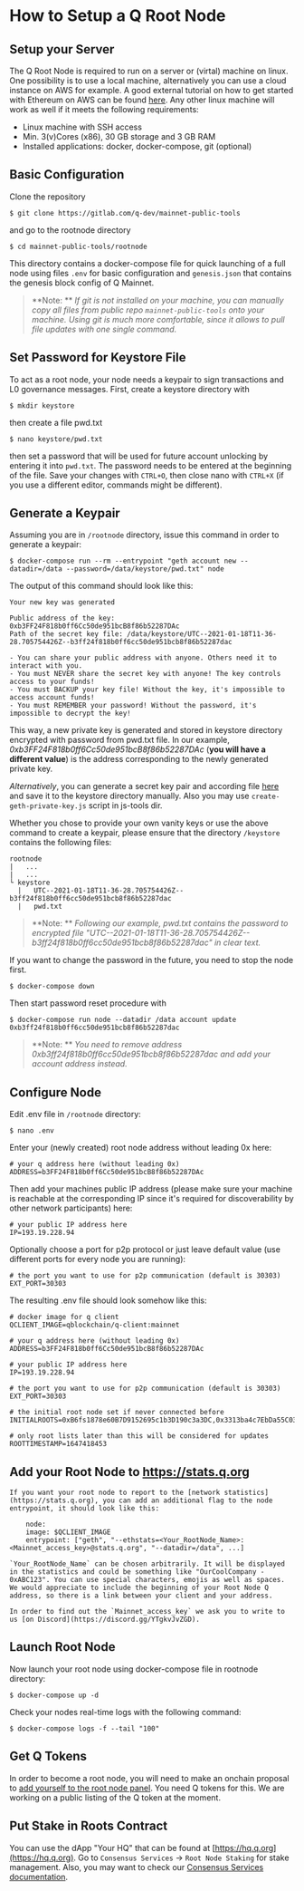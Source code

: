 # How to Setup a Q Root Node

## Setup your Server

The Q Root Node is required to run on a server or (virtal) machine on linux. One possibility is to use a local machine, alternatively you can use a cloud instance on AWS for example. A good external tutorial on how to get started with Ethereum on AWS can be found [here](https://medium.com/@pilankar.akshay3/how-to-setup-a-ethereum-poa-private-proof-of-authority-ethereum-network-network-on-amazon-aws-5fdf56d2ad93). Any other linux machine will work as well if it meets the following requirements:

  - Linux machine with SSH access
  - Min. 3(v)Cores (x86), 30 GB storage and 3 GB RAM
  - Installed applications: docker, docker-compose, git (optional)

## Basic Configuration

Clone the repository

`$ git clone https://gitlab.com/q-dev/mainnet-public-tools`

and go to the rootnode directory

`$ cd mainnet-public-tools/rootnode`

This directory contains a docker-compose file for quick launching of a full node using files `.env` for basic configuration and `genesis.json` that contains the genesis block config of Q Mainnet.

> **Note: ** *If git is not installed on your machine, you can manually copy all files from public repo `mainnet-public-tools` onto your machine. Using git is much more comfortable, since it allows to pull file updates with one single command.*

## Set Password for Keystore File

To act as a root node, your node needs a keypair to sign transactions and L0 governance messages. First, create a keystore directory with

`$ mkdir keystore`

then create a file pwd.txt

`$ nano keystore/pwd.txt`

then set a password that will be used for future account unlocking by entering it into `pwd.txt`. The password needs to be entered at the beginning of the file. Save your changes with `CTRL+O`, then close nano with `CTRL+X` (if you use a different editor, commands might be different).

## Generate a Keypair

Assuming you are in `/rootnode` directory, issue this command in order to generate a keypair:  

    $ docker-compose run --rm --entrypoint "geth account new --datadir=/data --password=/data/keystore/pwd.txt" node

The output of this command should look like this:

    Your new key was generated

    Public address of the key:   0xb3FF24F818b0ff6Cc50de951bcB8f86b52287DAc
    Path of the secret key file: /data/keystore/UTC--2021-01-18T11-36-28.705754426Z--b3ff24f818b0ff6cc50de951bcb8f86b52287dac

    - You can share your public address with anyone. Others need it to interact with you.
    - You must NEVER share the secret key with anyone! The key controls access to your funds!
    - You must BACKUP your key file! Without the key, it's impossible to access account funds!
    - You must REMEMBER your password! Without the password, it's impossible to decrypt the key!

This way, a new private key is generated and stored in keystore directory encrypted with password from pwd.txt file. In our example, *0xb3FF24F818b0ff6Cc50de951bcB8f86b52287DAc* (**you will have a different value**) is the address corresponding to the newly generated private key.

*Alternatively*, you can generate a secret key pair and according file [here](https://vanity-eth.tk/) and save it to the keystore directory manually.
Also you may use `create-geth-private-key.js` script in js-tools dir.

Whether you chose to provide your own vanity keys or use the above command to create a keypair, please ensure that the directory `/keystore` contains the following files:

    rootnode
    |   ...
    |   ...
    └ keystore
      |   UTC--2021-01-18T11-36-28.705754426Z--b3ff24f818b0ff6cc50de951bcb8f86b52287dac
      |   pwd.txt

> **Note: ** *Following our example, pwd.txt contains the password to encrypted file "UTC--2021-01-18T11-36-28.705754426Z--b3ff24f818b0ff6cc50de951bcb8f86b52287dac" in clear text.*

If you want to change the password in the future, you need to stop the node first.

`$ docker-compose down`

Then start password reset procedure with

    $ docker-compose run node --datadir /data account update 0xb3ff24f818b0ff6cc50de951bcb8f86b52287dac

> **Note: ** *You need to remove address _0xb3ff24f818b0ff6cc50de951bcb8f86b52287dac_ and add your account address instead.*

## Configure Node

Edit .env file in `/rootnode` directory:

`$ nano .env`

Enter your (newly created) root node address without leading 0x here:

    # your q address here (without leading 0x)
    ADDRESS=b3FF24F818b0ff6Cc50de951bcB8f86b52287DAc

Then add your machines public IP address (please make sure your machine is reachable at the corresponding IP since it's required for discoverability by other network participants) here:

    # your public IP address here
    IP=193.19.228.94

Optionally choose a port for p2p protocol or just leave default value (use different ports for every node you are running):

    # the port you want to use for p2p communication (default is 30303)
    EXT_PORT=30303

The resulting .env file should look somehow like this:

    # docker image for q client
    QCLIENT_IMAGE=qblockchain/q-client:mainnet

    # your q address here (without leading 0x)
    ADDRESS=b3FF24F818b0ff6Cc50de951bcB8f86b52287DAc

    # your public IP address here
    IP=193.19.228.94

    # the port you want to use for p2p communication (default is 30303)
    EXT_PORT=30303

    # the initial root node set if never connected before
    INITIALROOTS=0xB6fs1878e60B7D9152695c1b3D190c3a3DC,0x3313ba4c7EbDa55C038316C77679b2909da7a5

    # only root lists later than this will be considered for updates
    ROOTTIMESTAMP=1647418453

## Add your Root Node to https://stats.q.org

    If you want your root node to report to the [network statistics](https://stats.q.org), you can add an additional flag to the node entrypoint, it should look like this:

        node:
        image: $QCLIENT_IMAGE
        entrypoint: ["geth", "--ethstats=<Your_RootNode_Name>:<Mainnet_access_key>@stats.q.org", "--datadir=/data", ...]

    `Your_RootNode_Name` can be chosen arbitrarily. It will be displayed in the statistics and could be something like "OurCoolCompany - 0xABC123". You can use special characters, emojis as well as spaces. We would appreciate to include the beginning of your Root Node Q address, so there is a link between your client and your address.

    In order to find out the `Mainnet_access_key` we ask you to write to us [on Discord](https://discord.gg/YTgkvJvZGD).

## Launch Root Node

Now launch your root node using docker-compose file in rootnode directory:

`$ docker-compose up -d`

Check your nodes real-time logs with the following command:

`$ docker-compose logs -f --tail "100"`

## Get Q Tokens

In order to become a root node, you will need to make an onchain proposal to [add yourself to the root node panel](how-to-become-a-root-node.md). You need Q tokens for this. We are working on a public listing of the Q token at the moment.

## Put Stake in Roots Contract

You can use the dApp "Your HQ" that can be found at [https://hq.q.org](https://hq.q.org). Go to `Consensus Services` -> `Root Node Staking` for stake management. Also, you may want to check our [Consensus Services documentation](dapp-consensusservices.md).
